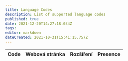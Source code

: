 ```yaml
---
title: Language Codes
description: List of supported language codes
published: true
date: 2021-12-20T14:27:18.034Z
tags:
editor: markdown
dateCreated: 2021-10-31T15:41:15.757Z
---
```


<table id="languages">
  <thead>
    <tr>
      <th style="text-align:left">Code</th>
      <th style="text-align:left">Webová stránka</th>
      <th style="text-align:left">Rozšíření</th>
      <th style="text-align:left">Presence</th>
    </tr>
  </thead>
  <tbody>
  </tbody>
</table>

